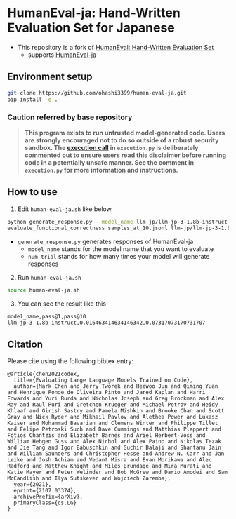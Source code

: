 # HumanEval-ja: Hand-Written Evaluation Set for Japanese

- This repository is a fork of [HumanEval: Hand-Written Evaluation Set](https://github.com/openai/human-eval)
  - supports [HumanEval-ja](https://huggingface.co/datasets/HachiML/humaneval-ja-v0.6)

## Environment setup

```sh
git clone https://github.com/ohashi3399/human-eval-ja.git
pip install -e .
```

### Caution referred by base repository
> **This program exists to run untrusted model-generated code. Users are strongly
> encouraged not to do so outside of a robust security sandbox. The [execution
> call](https://github.com/openai/human-eval/blob/master/human_eval/execution.py#L48-L58)
> in `execution.py` is deliberately commented out to ensure users read this
> disclaimer before running code in a potentially unsafe manner. See the comment in
> `execution.py` for more information and instructions.**

## How to use

1. Edit `human-eval-ja.sh` like below.

```sh
python generate_response.py --model_name llm-jp/llm-jp-3-1.8b-instruct --num_trial 10
evaluate_functional_correctness samples_at_10.jsonl llm-jp/llm-jp-3-1.8b-instruct
```

- `generate_response.py` generates responses of HumanEval-ja
  - `model_name` stands for the model name that you want to evaluate
  - `num_trial` stands for how many times your model will generate responses

2. Run `human-eval-ja.sh`

```sh
source human-eval-ja.sh
```

3. You can see the result like this

```csv
model_name,pass@1,pass@10
llm-jp-3-1.8b-instruct,0.016463414634146342,0.07317073170731707
```

## Citation

Please cite using the following bibtex entry:

```
@article{chen2021codex,
  title={Evaluating Large Language Models Trained on Code},
  author={Mark Chen and Jerry Tworek and Heewoo Jun and Qiming Yuan and Henrique Ponde de Oliveira Pinto and Jared Kaplan and Harri Edwards and Yuri Burda and Nicholas Joseph and Greg Brockman and Alex Ray and Raul Puri and Gretchen Krueger and Michael Petrov and Heidy Khlaaf and Girish Sastry and Pamela Mishkin and Brooke Chan and Scott Gray and Nick Ryder and Mikhail Pavlov and Alethea Power and Lukasz Kaiser and Mohammad Bavarian and Clemens Winter and Philippe Tillet and Felipe Petroski Such and Dave Cummings and Matthias Plappert and Fotios Chantzis and Elizabeth Barnes and Ariel Herbert-Voss and William Hebgen Guss and Alex Nichol and Alex Paino and Nikolas Tezak and Jie Tang and Igor Babuschkin and Suchir Balaji and Shantanu Jain and William Saunders and Christopher Hesse and Andrew N. Carr and Jan Leike and Josh Achiam and Vedant Misra and Evan Morikawa and Alec Radford and Matthew Knight and Miles Brundage and Mira Murati and Katie Mayer and Peter Welinder and Bob McGrew and Dario Amodei and Sam McCandlish and Ilya Sutskever and Wojciech Zaremba},
  year={2021},
  eprint={2107.03374},
  archivePrefix={arXiv},
  primaryClass={cs.LG}
}
```
